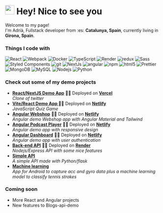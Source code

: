 <h1><img src="https://emojis.slackmojis.com/emojis/images/1531849430/4246/blob-sunglasses.gif?1531849430" width="30"/> Hey! Nice to see you</h1>


<p>Welcome to my page! </br> I'm Adrià, Fullstack developer from :es: <b>Catalunya, Spain</b>, currently living in <b>Girona, Spain</b>. </p>
<h3>Things I code with</h3>
<p>
  <img alt="React" src="https://img.shields.io/badge/-React-45b8d8?style=for-the-badge&logo=react&logoColor=white" /> 
  <img alt="Webpack" src="https://img.shields.io/badge/-Webpack-8DD6F9?style=for-the-badge&logo=webpack&logoColor=white" /> 
  <img alt="Docker" src="https://img.shields.io/badge/-Docker-46a2f1?style=for-the-badge&logo=docker&logoColor=white" />
  <img alt="TypeScript" src="https://img.shields.io/badge/-TypeScript-007ACC?style=for-the-badge&logo=typescript&logoColor=white" />
  <img alt="Render" src="https://img.shields.io/badge/-Render-430098?style=for-the-badge&logo=render&logoColor=white" />
  <img alt="redux" src="https://img.shields.io/badge/-Redux-764ABC?style=for-the-badge&logo=redux&logoColor=white" />
  <img alt="Sass" src="https://img.shields.io/badge/-Sass-CC6699?style=for-the-badge&logo=sass&logoColor=white" />
  <img alt="Styled Components" src="https://img.shields.io/badge/-Styled_Components-db7092?style=for-the-badge&logo=styled-components&logoColor=white" />
  <img alt="git" src="https://img.shields.io/badge/-Git-F05032?style=for-the-badge&logo=git&logoColor=white" />
  <img alt="NextJs" src="https://img.shields.io/badge/-NextJs-ea2845?style=for-the-badge&logo=nextjs&logoColor=white" />
  <img alt="angular" src="https://img.shields.io/badge/-Angular-DD0031?style=for-the-badge&logo=angular&logoColor=white" />
  <img alt="npm" src="https://img.shields.io/badge/-NPM-CB3837?style=for-the-badge&logo=npm&logoColor=white" />
  <img alt="html5" src="https://img.shields.io/badge/-HTML5-E34F26?style=for-the-badge&logo=html5&logoColor=white" />
  <img alt="Prettier" src="https://img.shields.io/badge/-Prettier-F7B93E?style=for-the-badge&logo=prettier&logoColor=white" />
  <img alt="MongoDB" src="https://img.shields.io/badge/-MongoDB-13aa52?style=for-the-badge&logo=mongodb&logoColor=white" />
  <img alt="MySQL" src="https://img.shields.io/badge/MySQL-blue?style=for-the-badge&logo=mysql&logoColor=white" />
  <img alt="Nodejs" src="https://img.shields.io/badge/-Nodejs-43853d?style=for-the-badge&logo=Node.js&logoColor=white" />
  <img alt="Python" src="https://img.shields.io/badge/-Python-123456?style=for-the-badge&logo=Python&logoColor=white" />
</p>

<h3>Check out some of my demo projects</h3>
<ul>
  <li><a href="https://github.com/adriahuertas/twitter-clone"><b>React/NextJS Demo App</b></a> 🚀🚀 Deployed on <a href="https://twitter-clone-git-main-adriahuertas.vercel.app/"><b>Vercel</b></a><br><i>Clone of twitter</i></li>
  <li><a href="https://github.com/adriahuertas/javascript-quiz"><b>Vite/React Demo App </b></a> 🚀🚀 Deployed on <a href="https://zingy-kringle-9b52ac.netlify.app/"><b>Netlify</b></a><br><i>JavaScript Quiz Game</i></li>
  <li><a href="https://github.com/adriahuertas/angular-store"><b>Angular Webshop</b></a> 🚀🚀 Deployed on <a href="https://spontaneous-trifle-247e49.netlify.app"><b>Netlify</b></a><br/><i>Angular demo Webshop app with Angular Material and Tailwind</i></li>
  <li><a href="https://github.com/adriahuertas/angular-podcast-player"><b>Angular Podcast Player</b></a> 🚀🚀 Deployed on <a href="https://tranquil-jelly-a91e15.netlify.app/"><b>Netlify</b></a><br/><i>Angular demo app with responsive design</i></li>
  <li><a href="https://github.com/adriahuertas/angular-fireauth"><b>Angular Dashboard</b></a> 🚀🚀 Deployed on <a href="https://delicate-tiramisu-efa505.netlify.app/"><b>Netlify</b></a><br/><i>Angular demo app with user authentication</i></li>
  <li><a href="https://github.com/adriahuertas/blogs-api-demo"><b>Back-end API</b></a> 🚀🚀 Deployed on <a href="https://blog-api-demo.onrender.com/"><b>Render</b></a><br/><i>Nodejs/Express API with some nice features</i></li>
  <li><a href="https://github.com/adriahuertas/flask-api-demo"><b>Simple API</b></a><br/><i>A simple API made with Python/flask</i></li>
  <li><a href="https://github.com/adriahuertas/TennisStrokeDetection"><b>Machine learning</b></a><br/><i>App for Android to capture acc and gyro data plus a machine learning model to classify tennis strokes</i></li>
</ul>

<h3>Coming soon</h3>
<ul>
  <li>More React and Angular projects</li>
  <li>New features to Blogs-api-demo</li>
</ul>
